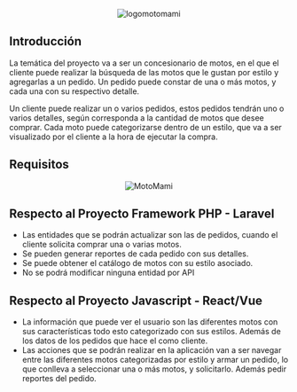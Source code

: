 <p align="center"><img src="https://i.ibb.co/W2Pmn2H/logomotomami.png" alt="logomotomami" border="0"></p>

## Introducción

La temática del proyecto va a ser un concesionario de motos, en el que el cliente puede realizar la búsqueda de las motos que le gustan por estilo y agregarlas a un pedido. Un pedido puede constar de una o más motos, y cada una con su respectivo detalle.

Un cliente puede realizar un o varios pedidos, estos pedidos tendrán uno o varios detalles, según corresponda a la cantidad de motos que desee comprar. Cada moto puede categorizarse dentro de un estilo, que va a ser visualizado por el cliente a la hora de ejecutar la compra.

## Requisitos
<p align="center"><img src="https://i.ibb.co/dPDJvd9/MotoMami.png" alt="MotoMami" border="0"></p>


## Respecto al Proyecto Framework PHP - Laravel

- Las entidades que se podrán actualizar son las de pedidos, cuando el cliente solicita comprar una o varias motos.
- Se pueden generar reportes de cada pedido con sus detalles.
- Se puede obtener el catálogo de motos con su estilo asociado.
- No se podrá modificar ninguna entidad por API

## Respecto al Proyecto Javascript - React/Vue
- La información que puede ver el usuario son las diferentes motos con sus características todo esto categorizado con sus estilos. Además    de los datos de los pedidos que hace el como cliente.
- Las acciones que se podrán realizar en la aplicación van a ser navegar entre las diferentes motos categorizadas por estilo y armar un pedido, lo que conlleva a seleccionar una o más motos, y solicitarlo. Además pedir reportes del pedido.





